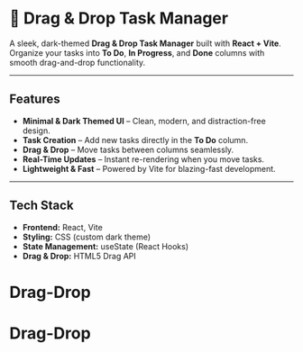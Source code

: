 # 📌 Drag & Drop Task Manager

A sleek, dark-themed **Drag & Drop Task Manager** built with **React + Vite**.  
Organize your tasks into **To Do**, **In Progress**, and **Done** columns with smooth drag-and-drop functionality.


---

##  Features

- **Minimal & Dark Themed UI** – Clean, modern, and distraction-free design.
- **Task Creation** – Add new tasks directly in the **To Do** column.
- **Drag & Drop** – Move tasks between columns seamlessly.
- **Real-Time Updates** – Instant re-rendering when you move tasks.
- **Lightweight & Fast** – Powered by Vite for blazing-fast development.

---

##  Tech Stack

- **Frontend:** React, Vite
- **Styling:** CSS (custom dark theme)
- **State Management:** useState (React Hooks)
- **Drag & Drop:** HTML5 Drag API


# Drag-Drop
# Drag-Drop
